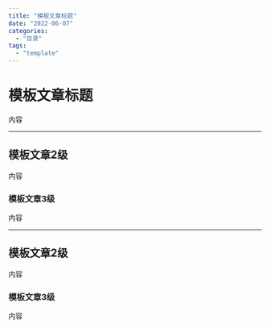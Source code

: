 ```yaml
---
title: "模板文章标题"
date: "2022-06-07"
categories: 
  - "目录"
tags:
  - "template"
---
```


# 模板文章标题

内容

---

## 模板文章2级

内容

### 模板文章3级

内容

---

## 模板文章2级

内容

### 模板文章3级

内容